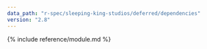 ```yaml
---
data_path: "r-spec/sleeping-king-studios/deferred/dependencies"
version: "2.8"
---
```


{% include reference/module.md %}
